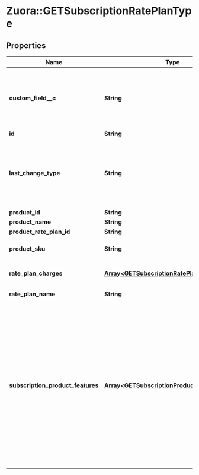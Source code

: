 # Zuora::GETSubscriptionRatePlanType

## Properties
Name | Type | Description | Notes
------------ | ------------- | ------------- | -------------
**custom_field__c** | **String** | Any custom fields defined for this object. The custom field name is case-sensitive.  | [optional] 
**id** | **String** | Rate plan ID.  | [optional] 
**last_change_type** | **String** | The last amendment on the rate plan.  Possible Values:  * &#x60;Add&#x60; * &#x60;Update&#x60; * &#x60;Remove&#x60;  | [optional] 
**product_id** | **String** |  | [optional] 
**product_name** | **String** |  | [optional] 
**product_rate_plan_id** | **String** |  | [optional] 
**product_sku** | **String** | The unique SKU for the product.  | [optional] 
**rate_plan_charges** | [**Array&lt;GETSubscriptionRatePlanChargesType&gt;**](GETSubscriptionRatePlanChargesType.md) | Container for one or more charges.  | [optional] 
**rate_plan_name** | **String** | Name of the rate plan.  | [optional] 
**subscription_product_features** | [**Array&lt;GETSubscriptionProductFeatureType&gt;**](GETSubscriptionProductFeatureType.md) | Container for one or more features.   Only available when the following settings are enabled:  * The Entitlements feature in your tenant.  * The Enable Feature Specification in Product and Subscriptions setting in Zuora Billing Settings | [optional] 


